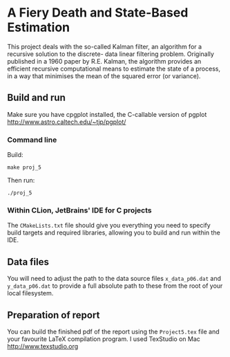 # A Fiery Death and State-Based Estimation
This project deals with the so-called Kalman filter, an algorithm for a recursive solution to the discrete- data linear filtering problem. Originally published in a 1960 paper by R.E. Kalman, the algorithm provides an efficient recursive computational means to estimate the state of a process, in a way that minimises the mean of the squared error (or variance).

## Build and run
Make sure you have cpgplot installed, the C-callable version of pgplot <http://www.astro.caltech.edu/~tjp/pgplot/>

### Command line
Build:
```
make proj_5
```

Then run:
```
./proj_5
```

### Within CLion, JetBrains' IDE for C projects
The `CMakeLists.txt` file should give you everything you need to specify build targets and required libraries, allowing you to build and run within the IDE.

## Data files
You will need to adjust the path to the data source files `x_data_p06.dat` and `y_data_p06.dat` to provide a full absolute path to these from the root of your local filesystem.

## Preparation of report
You can build the finished pdf of the report using the `Project5.tex` file and your favourite LaTeX compilation program. I used TexStudio on Mac <http://www.texstudio.org>